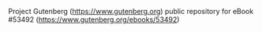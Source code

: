 Project Gutenberg (https://www.gutenberg.org) public repository for
eBook #53492 (https://www.gutenberg.org/ebooks/53492)
